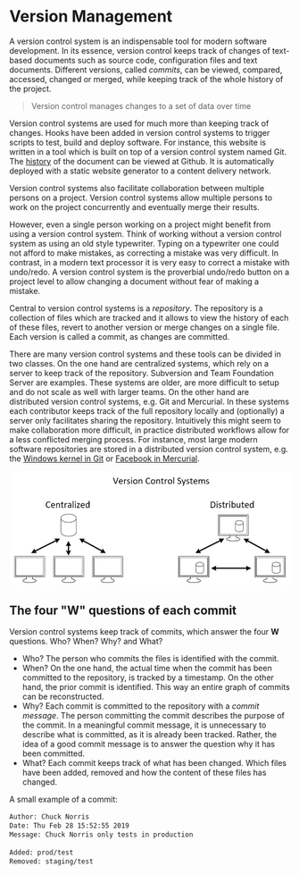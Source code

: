 # Version Management

A version control system is an indispensable tool for modern software development. In its essence, version control keeps track of changes of text-based documents such as source code, configuration files and text documents. Different versions, called *commits*, can be viewed, compared, accessed, changed or merged, while keeping track of the whole history of the project. 

> Version control manages changes to a set of data over time

Version control systems are used for much more than keeping track of changes. Hooks have been added in version control systems to trigger scripts to test, build and deploy software. For instance, this website is written in a tool which is built on top of a version control system named Git. The [history](https://github.com/vives-devbit/git-course/commits/master) of the document can be viewed at Github. It is automatically deployed with a static website generator to a content delivery network.

Version control systems also facilitate collaboration between multiple persons on a project. Version control systems allow multiple persons to work on the project concurrently and eventually merge their results. 

However, even a single person working on a project might benefit from using a version control system. Think of working without a version control system as using an old style typewriter. Typing on a typewriter one could not afford to make mistakes, as correcting a mistake was very difficult. In contrast, in a modern text processor it is very easy to correct a mistake with undo/redo. A version control system is the proverbial undo/redo button on a project level to allow changing a document without fear of making a mistake.

Central to version control systems is a *repository*. The repository is a collection of files which are tracked and it allows to view the history of each of these files, revert to another version or merge changes on a single file. Each version is called a commit, as changes are committed.

There are many version control systems and these tools can be divided in two classes. On the one hand are centralized systems, which rely on a server to keep track of the repository. Subversion and Team Foundation Server are examples. These systems are older, are more difficult to setup and do not scale as well with larger teams. On the other hand are distributed version control systems, e.g. Git and Mercurial. In these systems each contributor keeps track of the full repository locally and (optionally) a server only facilitates sharing the repository. Intuitively this might seem to make collaboration more difficult, in practice distributed workflows allow for a less conflicted merging process. For instance, most large modern software repositories are stored in a distributed version control system, e.g. the [Windows kernel in Git](https://arstechnica.com/information-technology/2017/02/microsoft-hosts-the-windows-source-in-a-monstrous-300gb-git-repository/) or [Facebook in Mercurial](https://code.facebook.com/posts/218678814984400/scaling-mercurial-at-facebook/).

![Centralized vs distributed version control](./assets/centralizedVSdistributed.png)

## The four "W" questions of each commit

Version control systems keep track of commits, which answer the four **W** questions. Who? When? Why? and What?

* Who? The person who commits the files is identified with the commit. 
* When? On the one hand, the actual time when the commit has been committed to the repository, is tracked by a timestamp. On the other hand, the prior commit is identified. This way an entire graph of commits can be reconstructed.
* Why? Each commit is committed to the repository with a *commit message*. The person committing the commit describes the purpose of the commit. In a meaningful commit message, it is unnecessary to describe what is committed, as it is already been tracked. Rather, the idea of a good commit message is to answer the question why it has been committed.
* What? Each commit keeps track of what has been changed. Which files have been added, removed and how the content of these files has changed.

A small example of a commit:

```
Author: Chuck Norris
Date: Thu Feb 28 15:52:55 2019
Message: Chuck Norris only tests in production

Added: prod/test
Removed: staging/test
```